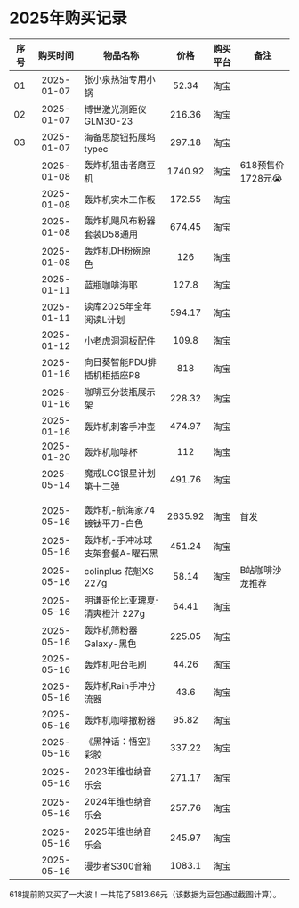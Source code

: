 # 2025年购买记录

| 序号 |  购买时间  | 物品名称                        |  价格   | 购买平台 | 备注             |
| ---- | :--------: | ------------------------------- | :-----: | :------: | ---------------- |
| 01   | 2025-01-07 | 张小泉热油专用小锅              |  52.34  |   淘宝   |                  |
| 02   | 2025-01-07 | 博世激光测距仪GLM30-23          | 216.36  |   淘宝   |                  |
| 03   | 2025-01-07 | 海备思旋钮拓展坞typec           | 297.18  |   淘宝   |                  |
|      | 2025-01-08 | 轰炸机狙击者磨豆机              | 1740.92 |   淘宝   | 618预售价1728元😭 |
|      | 2025-01-08 | 轰炸机实木工作板                | 172.55  |   淘宝   |                  |
|      | 2025-01-08 | 轰炸机飓风布粉器套装D58通用     | 674.45  |   淘宝   |                  |
|      | 2025-01-08 | 轰炸机DH粉碗原色                |   126   |   淘宝   |                  |
|      | 2025-01-11 | 蓝瓶咖啡海耶                    |  127.8  |   淘宝   |                  |
|      | 2025-01-11 | 读库2025年全年阅读L计划         | 594.17  |   淘宝   |                  |
|      | 2025-01-12 | 小老虎洞洞板配件                |  109.8  |   淘宝   |                  |
|      | 2025-01-16 | 向日葵智能PDU排插机柜插座P8     |   818   |   淘宝   |                  |
|      | 2025-01-16 | 咖啡豆分装瓶展示架              | 228.32  |   淘宝   |                  |
|      | 2025-01-16 | 轰炸机刺客手冲壶                | 474.97  |   淘宝   |                  |
|      | 2025-01-20 | 轰炸机咖啡杯                    |   112   |   淘宝   |                  |
|      | 2025-05-14 | 魔戒LCG银星计划第十二弹         | 491.76  |   淘宝   |                  |
|      |            |                                 |         |          |                  |
|      |            |                                 |         |          |                  |
|      | 2025-05-16 | 轰炸机-航海家74镀钛平刀-白色    | 2635.92 |   淘宝   | 首发             |
|      | 2025-05-16 | 轰炸机-手冲冰球支架套餐A-曜石黑 | 451.24  |   淘宝   |                  |
|      | 2025-05-16 | colinplus 花魁XS 227g           |  58.14  |   淘宝   | B站咖啡沙龙推荐  |
|      | 2025-05-16 | 明谦哥伦比亚瑰夏·清爽橙汁 227g  |  64.41  |   淘宝   |                  |
|      | 2025-05-16 | 轰炸机筛粉器Galaxy-黑色         | 225.05  |   淘宝   |                  |
|      | 2025-05-16 | 轰炸机吧台毛刷                  |  44.26  |   淘宝   |                  |
|      | 2025-05-16 | 轰炸机Rain手冲分流器            |  43.6   |   淘宝   |                  |
|      | 2025-05-16 | 轰炸机咖啡撒粉器                |  95.82  |   淘宝   |                  |
|      | 2025-05-16 | 《黑神话：悟空》 彩胶           | 337.22  |   淘宝   |                  |
|      | 2025-05-16 | 2023年维也纳音乐会              | 271.17  |   淘宝   |                  |
|      | 2025-05-16 | 2024年维也纳音乐会              | 257.76  |   淘宝   |                  |
|      | 2025-05-16 | 2025年维也纳音乐会              | 245.97  |   淘宝   |                  |
|      | 2025-05-16 | 漫步者S300音箱                  | 1083.1  |   淘宝   |                  |

618提前购又买了一大波！一共花了5813.66元（该数据为豆包通过截图计算）。
